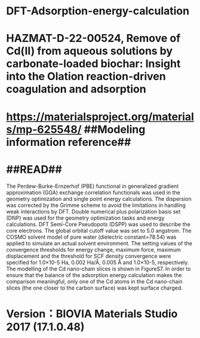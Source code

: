 # DFT-Adsorption-energy-calculation
# HAZMAT-D-22-00524, Remove of Cd(Ⅱ) from aqueous solutions by carbonate-loaded biochar: Insight into the Olation reaction-driven coagulation and adsorption
# https://materialsproject.org/materials/mp-625548/ ##Modeling information reference##
# ##READ##
  The Perdew-Burke-Ernzerhof (PBE) functional in generalized gradient approximation (GGA) exchange correlation functionals was used in the geometry optimization and single point energy calculations. 
  The dispersion was corrected by the Grimme scheme to avoid the limitations in handling weak interactions by DFT. 
  Double numerical plus polarization basis set (DNP) was used for the geometry optimization tasks and energy calculations.
  DFT Semi-Core Pseudopots (DSPP) was used to describe the core electrons. The global orbital cutoff value was set to 5.0 angstrom. 
  The COSMO solvent model of pure water (dielectric constant=78.54) was applied to simulate an actual solvent environment.
  The setting values of the convergence thresholds for energy change, maximum force, maximum displacement and the threshold for SCF density convergence were specified for 1.0×10-5  Ha, 0.002 Ha/Å, 0.005 Å and 1.0×10-5, respectively. 
  The modelling of the Cd nano-chain slices is shown in FigureS7.
  In order to ensure that the balance of the adsorption energy calculation makes the comparison meaningful, only one of the Cd atoms in the Cd nano-chain slices (the one closer to the carbon surface) was kept surface charged. 
# Version：BIOVIA Materials Studio 2017 (17.1.0.48)
